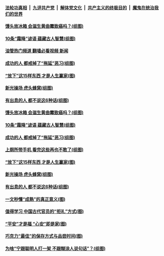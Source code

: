 ####  [法轮功真相](../../../../basic/blob/master/README.md?t=10250031) &nbsp;|&nbsp; [九评共产党](../../../../9ping.md/blob/master/README.md?t=10250031) &nbsp;|&nbsp; [解体党文化](../../../../jtdwh.md/blob/master/README.md?t=10250031)  &nbsp;|&nbsp; [共产主义的终极目的](../../../../gczydzjmd.md/blob/master/README.md?t=10250031) &nbsp;|&nbsp; [魔鬼在统治我们的世界](../../../../mgztzwmdsj.md/blob/master/README.md?t=10250031) 

#### [馒头放冰箱 会滋生黄曲霉致癌吗？(组图)](../pages/p8/1018680.md?t=10250031) 

#### [10条“霜降”谚语 蕴藏古人智慧(组图)](../pages/p8/1019860.md?t=10250031) 

#### [油管热门频道 翻墙必看视频 新闻](http://209.250.226.216:81/youtube.html?10250031)

#### [成功的人 都戒掉了“拖延”恶习(组图)](../pages/p8/1018683.md?t=10250031) 

#### [“放下”这15样东西 才是人生赢家(图)](../pages/p8/1019783.md?t=10250031) 

#### [新光操场 虎头蜂窝(组图)](../pages/p8/1019700.md?t=10250031) 

#### [有出息的人 都不说这6种话(组图)](../pages/p8/1019245.md?t=10250031) 

#### [馒头放冰箱 会滋生黄曲霉致癌吗？(组图)](../pages/p8/1018680.md?t=10250031) 

#### [10条“霜降”谚语 蕴藏古人智慧(组图)](../pages/p8/1019860.md?t=10250031) 

#### [成功的人 都戒掉了“拖延”恶习(组图)](../pages/p8/1018683.md?t=10250031) 


#### [上厕所带手机 看完这些再也不敢了(组图)](../pages/p8/1018830.md?t=10250031) 

#### [“放下”这15样东西 才是人生赢家(图)](../pages/p8/1019783.md?t=10250031) 


#### [新光操场 虎头蜂窝(组图)](../pages/p8/1019700.md?t=10250031) 

#### [有出息的人 都不说这6种话(组图)](../pages/p8/1019245.md?t=10250031) 



#### [一文秒懂“成熟”的真正意义(图)](../pages/p8/1019651.md?t=10250031) 


#### [值得学习 中国古代官员的“拒礼”方式(图)](../pages/p8/1019603.md?t=10250031) 


#### [“平安”才是福 “心安”即是家(图)](../pages/p8/1019611.md?t=10250031) 


#### [巧克力“最佳”的保存方式与品尝时间(图)](../pages/p8/1019571.md?t=10250031) 


#### [为啥“宁跟聪明人打一架 不跟糊涂人说句话”？(组图)](../pages/p8/1017309.md?t=10250031) 

<img src='http://gfw-breaker.win/goodnews/indexes/p8.md' width='0px' height='0px'/>
